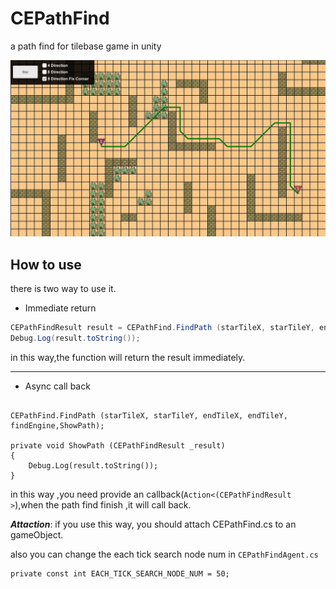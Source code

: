 # CEPathFind
a path find for tilebase game in unity

![img1](md/img4.jpg)


## How to use 

there is two way to use it.

-  Immediate return

```c#
CEPathFindResult result = CEPathFind.FindPath (starTileX, starTileY, endTileX, endTileY, findEngine);
Debug.Log(result.toString());
```

in this way,the function will return the result immediately.

---

-  Async call back

```

CEPathFind.FindPath (starTileX, starTileY, endTileX, endTileY, findEngine,ShowPath);

private void ShowPath (CEPathFindResult _result)
{
	Debug.Log(result.toString());
}

```

in this way ,you need provide an callback(`Action<(CEPathFindResult >`),when the path find finish ,it will call back.

***Attaction***: if you use this way, you should attach CEPathFind.cs to an gameObject.

also you can change the each tick search node num in `CEPathFindAgent.cs`

```
private const int EACH_TICK_SEARCH_NODE_NUM = 50;
```



